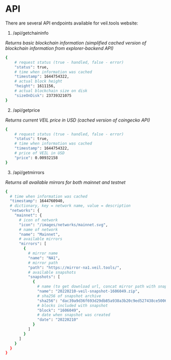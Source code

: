 # API

There are several API endpoints available for veil.tools website:
1. /api/getchaininfo

*Returns basic blockchain information (simplified cached version of blockchain information from explorer-backend API)*
```bash
{
    # request status (true - handled, false - error)
    "status": true,
    # time when information was cached
    "timestamp": 1644754322,
    # actual block height
    "height": 1611156,
    # actual blockchain size on disk
    "sizeOnDisk": 23739321075
}
```


2. /api/getprice

*Returns current VEIL price in USD (cached version of coingecko API)*
```bash
{
    # request status (true - handled, false - error)
    "status": true,
    # time when information was cached
    "timestamp": 1644754322,
    # price of VEIL in USD
    "price": 0.00932158
}
```

3. /api/getmirrors

*Returns all available mirrors for both mainnet and testnet*
```bash
{
  # time when information was cached
  "timestamp": 1644760940,
  # dictionary, key = network name, value = description
  "networks": {
    "mainnet": {
      # icon of network
      "icon": "/images/networks/mainnet.svg",
      # name of network
      "name": "Mainnet",
      # available mirrors
      "mirrors": [
        {
          # mirror name
          "name": "NA1",
          # mirror path
          "path": "https://mirror-na1.veil.tools/",
          # available snapshots
          "snapshots": [
            {
              # name (to get download url, concat mirror path with snapshot name)
              "name": "20220210-veil-snapshot-1606049.zip",
              # sha256 of snapshot archive
              "sha256": "dac39a9d36f693d29db85a938a3b20c9ed527438ce500661bdc948673064e785",
              # blocks included with snapshot
              "block": "1606049",
              # date when snapshot was created
              "date": "20220210"
            }
          ]
        }
      ]
    }
  }
}
```